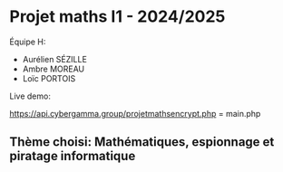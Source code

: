 # Projet maths I1 - 2024/2025
Équipe H:
- Aurélien SÉZILLE
- Ambre MOREAU
- Loïc PORTOIS

Live demo:

https://api.cybergamma.group/projetmathsencrypt.php = main.php

## Thème choisi: Mathématiques, espionnage et piratage informatique

